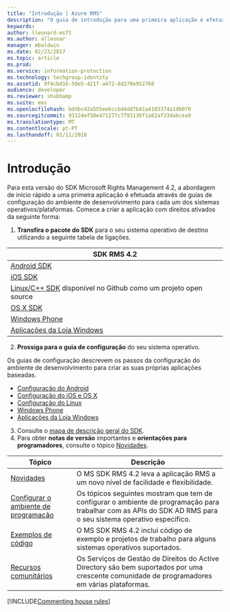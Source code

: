 ```yaml
---
title: "Introdução | Azure RMS"
description: "O guia de introdução para uma primeira aplicação é efetuado através de guias de configuração do ambiente de desenvolvimento para cada um dos sistemas operativos/plataformas."
keywords: 
author: lleonard-msft
ms.author: alleonar
manager: mbaldwin
ms.date: 02/23/2017
ms.topic: article
ms.prod: 
ms.service: information-protection
ms.technology: techgroup-identity
ms.assetid: 9f4cbd16-58e5-421f-a472-8d279e952760
audience: developer
ms.reviewer: shubhamp
ms.suite: ems
ms.openlocfilehash: bddbc42a555ee6ccbd4dd7b41a4183374a1db070
ms.sourcegitcommit: 93124ef58e471277c7793130f1a82af33dabcea9
ms.translationtype: MT
ms.contentlocale: pt-PT
ms.lasthandoff: 01/11/2018
---
```

# <a name="get-started"></a>Introdução

Para esta versão do SDK Microsoft Rights Management 4.2, a abordagem de início rápido a uma primeira aplicação é efetuada através de guias de configuração do ambiente de desenvolvimento para cada um dos sistemas operativos/plataformas. Comece a criar a aplicação com direitos ativados da seguinte forma:

1. **Transfira o pacote do SDK** para o seu sistema operativo de destino utilizando a seguinte tabela de ligações.

  |SDK RMS 4.2|
  |---------------|
  |[Android SDK](http://Go.Microsoft.Com/FWLink/p/?LinkId=404271)|
  |[iOS SDK](http://Go.Microsoft.Com/FWLink/p/?LinkId=404272)|
  |[Linux/C++ SDK](https://github.com/AzureAD/rms-sdk-for-cpp) disponível no Github como um projeto open source|
  |[OS X SDK](http://Go.Microsoft.Com/FWLink/p/?LinkId=404273)|
  |[Windows Phone](http://go.microsoft.com/fwlink/p/?LinkId=524758)|
  |[Aplicações da Loja Windows](http://go.microsoft.com/fwlink/p/?LinkID=526163)|

2. **Prossiga para o guia de configuração** do seu sistema operativo.

  Os guias de configuração descrevem os passos da configuração do ambiente de desenvolvimento para criar as suas próprias aplicações baseadas.
  - [Configuração do Android](android-sdk.md)
  - [Configuração do iOS e OS X](ios-sdk.md)          
  - [Configuração do Linux](linux-setup.md)              
  - [Windows Phone](windows-phone-apps.md)     
  - [Aplicações da Loja Windows](winrt-sdk.md)

3. Consulte o [mapa de descrição geral do SDK](api-reference-4-2.md).
4. Para obter **notas de versão** importantes e **orientações para programadores**, consulte o tópico [Novidades](release-notes.md).

  |Tópico|Descrição|
  |-----|-----------|
  |[Novidades](release-notes.md)|O MS SDK RMS 4.2 leva a aplicação RMS a um novo nível de facilidade e flexibilidade.|
  |[Configurar o ambiente de programação](setup-developer-environment.md)|Os tópicos seguintes mostram que tem de configurar o ambiente de programação para trabalhar com as APIs do SDK AD RMS para o seu sistema operativo específico.|
  |[Exemplos de código](code-examples.md)|O MS SDK RMS 4.2 inclui código de exemplo e projetos de trabalho para alguns sistemas operativos suportados.|
  |[Recursos comunitários](community-resources.md)|Os Serviços de Gestão de Direitos do Active Directory são bem suportados por uma crescente comunidade de programadores em várias plataformas.|

[!INCLUDE[Commenting house rules](../includes/houserules.md)]